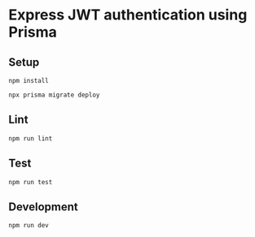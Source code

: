# Express JWT authentication using Prisma

## Setup

```
npm install
```
```
npx prisma migrate deploy
```

## Lint

```
npm run lint
```

## Test

```
npm run test
```

## Development

```
npm run dev
```
